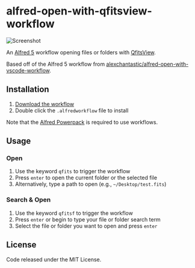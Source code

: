 # alfred-open-with-qfitsview-workflow

![Screenshot](http://img.lmytime.com/i/2022/08/22/l3bly.png)

An [Alfred 5](https://www.alfredapp.com/) workflow opening files or folders with [QfitsView](https://www.mpe.mpg.de/~ott/QFitsView/).

Based off of the Alfred 5 workflow from [alexchantastic/alfred-open-with-vscode-workflow](https://github.com/alexchantastic/alfred-open-with-vscode-workflow).

## Installation

1. [Download the workflow](https://github.com/lmytime/alfred-open-with-qfitsview-workflow/releases/latest)
2. Double click the `.alfredworkflow` file to install

Note that the [Alfred Powerpack](https://www.alfredapp.com/powerpack/) is required to use workflows.

## Usage

### Open

1. Use the keyword `qfits` to trigger the workflow
2. Press `enter` to open the current folder or the selected file
3. Alternatively, type a path to open (e.g., `~/Desktop/test.fits`)

### Search & Open

1. Use the keyword `qfitsf` to trigger the workflow
2. Press `enter` or begin to type your file or folder search term
3. Select the file or folder you want to open and press `enter`

## License

Code released under the MIT License.
